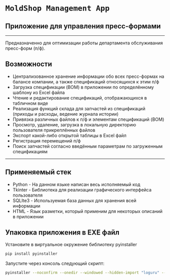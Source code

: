 # __`MoldShop Management App`__
## __Приложение для управления пресс-формами__
---
Предназначенно для оптимизации работы департамента обслуживания пресс-форм (п/ф).

## Возможности

- Централизованное хранение информации обо всех пресс-формах на балансе компании, а также спецификаций относящихся к этим п/ф
- Загрузка спецификации (BOM) в приложении по определённому шаблону из Excel файла
- Чтение и редактирование спецификаций, отображающихся в табличном виде
- Реализация функций склада для запчастей из спецификаций (приходы и расходы, ведение журнала истории) 
- Привязка различных файлов к п/ф и элементам спецификаций (BOM)
- Просмотр, удаление, загрузка в локальную директорию пользователя прикреплённых файлов
- Экспорт какой-либо открытой таблицы в Excel файл
- Регистрация перемещений п/ф
- Поиск запчастей согласно введённым параметрам по загруженным спецификациям
---
## Применяемый стек

- Python - На данном языке написан весь исполняемый код
- Tkinter - Библиотека для реализации графического интерфейса пользователя
- SQLIte3 - Используемая база данных для хранения всей информации
- HTML - Язык разметки, который применим для некоторых описаний в приложении

## Упаковка приложения в EXE файл

Установите в виртуальное окружение библиотеку pyinstaller

```sh
pip install pyinstaller
```

Запустите через консоль следующий скрипт:

```sh
pyinstaller --noconfirm --onedir --windowed --hidden-import "loguru" --hidden-import "ttkthemes" --add-data "D:/MoldShop_poject/savings;savings/" --add-data "D:/MoldShop_poject/pics;pics/" --add-data "D:/MoldShop_poject/src;src/" --hidden-import "tkinter.ttk" --hidden-import "tkinter" --hidden-import "pandas" --hidden-import "dotenv" --hidden-import "tkinter.messagebox" --hidden-import "tkinter.filedialog" --hidden-import "idlelib.tooltip" --hidden-import "pdf2image" "D:/MoldShop_poject/start.py" --icon "C:/Users/Ýëüäàð/Downloads/AP.ico" --name "MoldShop Managment"
```
